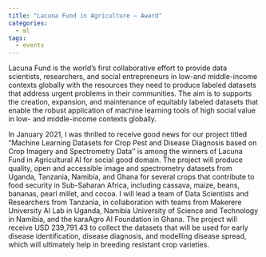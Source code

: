 ```yaml
---
title: "Lacuna Fund in Agriculture – Award"
categories:
  - ml
tags:
  - events
---
```

Lacuna Fund is the world’s first collaborative effort to provide data scientists, researchers, and social entrepreneurs in low-and middle-income contexts globally with the resources they need to produce labeled datasets that address urgent problems in their communities. The aim is to supports the creation, expansion, and maintenance of equitably labeled datasets that enable the robust application of machine learning tools of high social value in low- and middle-income contexts globally.

In January 2021, I was thrilled to receive good news for our project titled “Machine Learning Datasets for Crop Pest and Disease Diagnosis based on Crop Imagery and Spectrometry Data’’ is among the winners of Lacuna Fund in Agricultural AI for social good domain. The project will produce quality, open and accessible image and spectrometry datasets from Uganda, Tanzania, Namibia, and Ghana for several crops that contribute to food security in Sub-Saharan Africa, including cassava, maize, beans, bananas, pearl millet, and cocoa. I will lead a team of Data Scientists and Researchers from Tanzania, in collaboration with teams from Makerere University AI Lab in Uganda, Namibia University of Science and Technology in Namibia, and the karaAgro AI Foundation in Ghana. The project will receive USD 239,791.43 to collect the datasets that will be used for early disease identification, disease diagnosis, and modelling disease spread, which will ultimately help in breeding resistant crop varieties.

